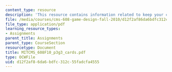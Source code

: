 ```yaml
---
content_type: resource
description: 'This resource contains information related to keep your cool: cards.'
file: /media/courses/cms-608-game-design-fall-2010/d12f2af86da6bdfc312c55fadcfa4555_MITCMS_608F10_p3g3_cards.pdf
file_type: application/pdf
learning_resource_types:
- Assignments
parent_title: Assignments
parent_type: CourseSection
resourcetype: Document
title: MITCMS_608F10_p3g3_cards.pdf
type: OCWFile
uid: d12f2af8-6da6-bdfc-312c-55fadcfa4555
---
```

